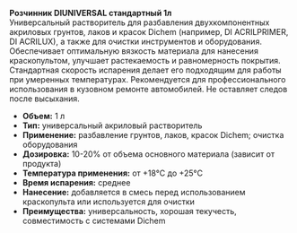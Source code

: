 **Розчинник DIUNIVERSAL стандартный 1л**  
Универсальный растворитель для разбавления двухкомпонентных акриловых грунтов, лаков и красок Dichem (например, DI ACRILPRIMER, DI ACRILUX), а также для очистки инструментов и оборудования. Обеспечивает оптимальную вязкость материала для нанесения краскопультом, улучшает растекаемость и равномерность покрытия. Стандартная скорость испарения делает его подходящим для работы при умеренных температурах. Рекомендуется для профессионального использования в кузовном ремонте автомобилей. Не оставляет следов после высыхания.

- **Объем:** 1 л  
- **Тип:** универсальный акриловый растворитель  
- **Применение:** разбавление грунтов, лаков, красок Dichem; очистка оборудования  
- **Дозировка:** 10-20% от объема основного материала (зависит от продукта)  
- **Температура применения:** от +18°C до +25°C  
- **Время испарения:** среднее  
- **Нанесение:** добавляется в смесь перед использованием краскопульта или используется для очистки  
- **Преимущества:** универсальность, хорошая текучесть, совместимость с системами Dichem  

